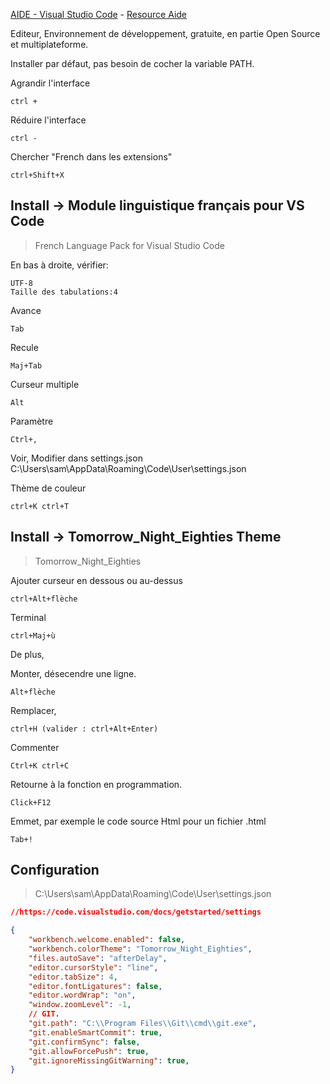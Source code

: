 [AIDE - Visual Studio Code](https://www.youtube.com/watch?v=eQUsUq_2AQU&list=PLrSOXFDHBtfEwFMZ1YIXgUqOFODGyo7tB&index=24) - 
[Resource Aide](https://github.com/jasonchampagne/FormationVideo/tree/master/Ressources/Aide)

Editeur, Environnement de développement, gratuite, en partie Open Source et multiplateforme.

Installer par défaut, pas besoin de cocher la variable PATH.

Agrandir l'interface

	ctrl +
	
Réduire l'interface

	ctrl -

Chercher "French dans les extensions"

	ctrl+Shift+X

## Install -> Module linguistique français pour VS Code

> French Language Pack for Visual Studio Code

En bas à droite, vérifier:

	UTF-8
	Taille des tabulations:4

Avance

	Tab
	
Recule

	Maj+Tab

Curseur multiple

	Alt

Paramètre

	Ctrl+,
	
Voir,
Modifier dans settings.json
C:\Users\sam\AppData\Roaming\Code\User\settings.json

Thème de couleur

	ctrl+K ctrl+T

## Install -> Tomorrow_Night_Eighties Theme

> Tomorrow_Night_Eighties

Ajouter curseur en dessous ou au-dessus

	ctrl+Alt+flèche

Terminal

	ctrl+Maj+ù

De plus, 

Monter, désecendre une ligne.
	
	Alt+flèche
	
Remplacer,
	
	ctrl+H (valider : ctrl+Alt+Enter)

Commenter

	Ctrl+K ctrl+C
	
Retourne à la fonction en programmation.
	
	Click+F12
	
Emmet, par exemple le code source Html pour un fichier .html

	Tab+!

## Configuration

> C:\Users\sam\AppData\Roaming\Code\User\settings.json

```json
//https://code.visualstudio.com/docs/getstarted/settings

{
    "workbench.welcome.enabled": false,
    "workbench.colorTheme": "Tomorrow_Night_Eighties",
    "files.autoSave": "afterDelay",
    "editor.cursorStyle": "line",
    "editor.tabSize": 4,
    "editor.fontLigatures": false,
    "editor.wordWrap": "on",
    "window.zoomLevel": -1,
    // GIT.
    "git.path": "C:\\Program Files\\Git\\cmd\\git.exe",
    "git.enableSmartCommit": true,
    "git.confirmSync": false,
    "git.allowForcePush": true,
    "git.ignoreMissingGitWarning": true,
}
```